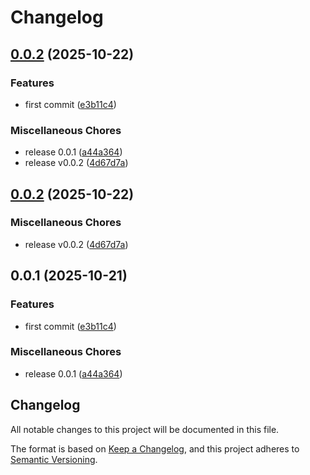 # Changelog

## [0.0.2](https://github.com/golaxo/gormgoqrius/compare/v0.0.2...v0.0.2) (2025-10-22)


### Features

* first commit ([e3b11c4](https://github.com/golaxo/gormgoqrius/commit/e3b11c45f9847f17fa2aaa7fb51fe8eaa7244dee))


### Miscellaneous Chores

* release 0.0.1 ([a44a364](https://github.com/golaxo/gormgoqrius/commit/a44a3645335be24e7815ce30550df5fdce849289))
* release v0.0.2 ([4d67d7a](https://github.com/golaxo/gormgoqrius/commit/4d67d7a3c01aa8318d7e5ebc76606cfbb087f21d))

## [0.0.2](https://github.com/golaxo/gormgoqrius/compare/v0.0.1...v0.0.2) (2025-10-22)


### Miscellaneous Chores

* release v0.0.2 ([4d67d7a](https://github.com/golaxo/gormgoqrius/commit/4d67d7a3c01aa8318d7e5ebc76606cfbb087f21d))

## 0.0.1 (2025-10-21)


### Features

* first commit ([e3b11c4](https://github.com/golaxo/gormgoqrius/commit/e3b11c45f9847f17fa2aaa7fb51fe8eaa7244dee))


### Miscellaneous Chores

* release 0.0.1 ([a44a364](https://github.com/golaxo/gormgoqrius/commit/a44a3645335be24e7815ce30550df5fdce849289))

## Changelog

All notable changes to this project will be documented in this file.

The format is based on [Keep a Changelog](https://keepachangelog.com/en/1.1.0/),
and this project adheres to [Semantic Versioning](https://semver.org/spec/v2.0.0.html).
